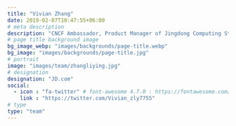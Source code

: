 ```yaml
---
title: "Vivian Zhang"
date: 2019-02-07T10:47:55+06:00
# meta description
description: "CNCF Ambassador, Product Manager of Jingdong Computing Storage Platform Department, responsible for product design, promotion and open source of cloud native related projects. Jingdong open source project distributed file system and object storage ChubaoFS contributor."
# page title background image
bg_image_webp: "images/backgrounds/page-title.webp"
bg_image: "images/backgrounds/page-title.jpg"
# portrait
image: "images/team/zhangliying.jpg"
# designation
designation: "JD.com"
social:
  - icon : "fa-twitter" # font-awesome 4.7.0 : https://fontawesome.com/v4.7.0/icons/
    link : "https://twitter.com/Vivian_zly7755"
# type
type: "team"
---
```


